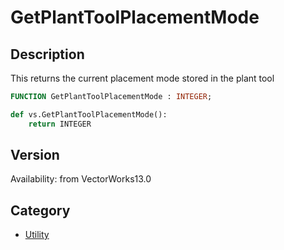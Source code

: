 # GetPlantToolPlacementMode

## Description
This returns the current placement mode stored in the plant tool

```pascal
FUNCTION GetPlantToolPlacementMode : INTEGER;
```

```python
def vs.GetPlantToolPlacementMode():
    return INTEGER
```

## Version
Availability: from VectorWorks13.0

## Category
* [Utility](../Categories/Utility.md)
